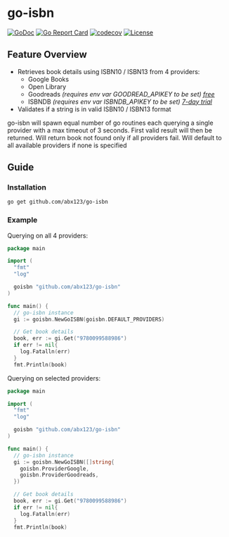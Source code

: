 # go-isbn

[![GoDoc](http://img.shields.io/badge/go-documentation-blue.svg?style=flat-square)](https://pkg.go.dev/github.com/abx123/go-isbn)
[![Go Report Card](https://goreportcard.com/badge/github.com/abx123/go-isbn?style=flat-square)](https://goreportcard.com/report/github.com/abx123/go-isbn)
[![codecov](https://codecov.io/gh/abx123/go-isbn/branch/master/graph/badge.svg?token=3ULNE4E232)](https://codecov.io/gh/abx123/go-isbn)
[![License](http://img.shields.io/badge/license-mit-blue.svg?style=flat-square)](https://raw.githubusercontent.com/abx123/go-isbn/master/LICENSE)

## Feature Overview

- Retrieves book details using ISBN10 / ISBN13 from 4 providers:
  - Google Books
  - Open Library
  - Goodreads _(requires env var GOODREAD_APIKEY to be set) [free](https://www.goodreads.com/api)_
  - ISBNDB _(requires env var ISBNDB_APIKEY to be set) [7-day trial](https://isbndb.com/isbn-database)_
- Validates if a string is in valid ISBN10 / ISBN13 format

go-isbn will spawn equal number of go routines each querying a single provider with a max timeout of 3 seconds. First valid result will then be returned. Will return book not found only if all providers fail. Will default to all available providers if none is specified

## Guide

### Installation

```sh
go get github.com/abx123/go-isbn
```

### Example

Querying on all 4 providers:

```go
package main

import (
  "fmt"
  "log"

  goisbn "github.com/abx123/go-isbn"
)

func main() {
  // go-isbn instance
  gi := goisbn.NewGoISBN(goisbn.DEFAULT_PROVIDERS)

  // Get book details
  book, err := gi.Get("9780099588986")
  if err != nil{
    log.Fatalln(err)
  }
  fmt.Println(book)
```

Querying on selected providers:

```go
package main

import (
  "fmt"
  "log"

  goisbn "github.com/abx123/go-isbn"
)

func main() {
  // go-isbn instance
  gi := goisbn.NewGoISBN([]string{
    goisbn.ProviderGoogle,
    goisbn.ProviderGoodreads,
  })

  // Get book details
  book, err := gi.Get("9780099588986")
  if err != nil{
    log.Fatalln(err)
  }
  fmt.Println(book)
```
